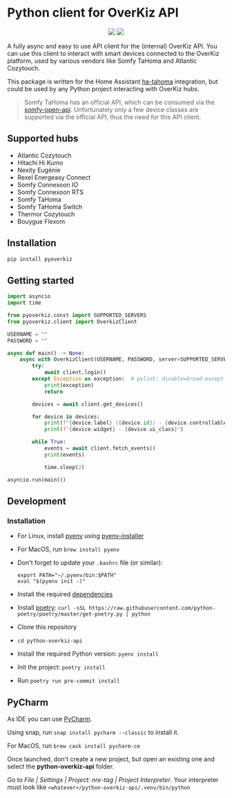 # Python client for OverKiz API

<p align=center>
    <a href="https://github.com/iMicknl/python-overkiz-api/actions"><img src="https://github.com/iMicknl/python-overkiz-api/workflows/CI/badge.svg"/></a>
    <a href="https://github.com/psf/black"><img src="https://img.shields.io/badge/code%20style-black-000000.svg" /></a>
</p>

A fully async and easy to use API client for the (internal) OverKiz API. You can use this client to interact with smart devices connected to the OverKiz platform, used by various vendors like Somfy TaHoma and Atlantic Cozytouch.

This package is written for the Home Assistant [ha-tahoma](https://github.com/iMicknl/ha-tahoma) integration, but could be used by any Python project interacting with OverKiz hubs.

> Somfy TaHoma has an official API, which can be consumed via the [somfy-open-api](https://github.com/tetienne/somfy-open-api). Unfortunately only a few device classes are supported via the official API, thus the need for this API client.

## Supported hubs

- Atlantic Cozytouch
- Hitachi Hi Kumo
- Nexity Eugénie
- Rexel Energeasy Connect
- Somfy Connexoon IO
- Somfy Connexoon RTS
- Somfy TaHoma
- Somfy TaHoma Switch
- Thermor Cozytouch
- Bouygue Flexom

## Installation

```bash
pip install pyoverkiz
```

## Getting started

```python
import asyncio
import time

from pyoverkiz.const import SUPPORTED_SERVERS
from pyoverkiz.client import OverkizClient

USERNAME = ""
PASSWORD = ""

async def main() -> None:
    async with OverkizClient(USERNAME, PASSWORD, server=SUPPORTED_SERVERS["somfy_europe"]) as client:
        try:
            await client.login()
        except Exception as exception:  # pylint: disable=broad-except
            print(exception)
            return

        devices = await client.get_devices()

        for device in devices:
            print(f"{device.label} ({device.id}) - {device.controllable_name}")
            print(f"{device.widget} - {device.ui_class}")

        while True:
            events = await client.fetch_events()
            print(events)

            time.sleep(2)

asyncio.run(main())
```

## Development

### Installation

- For Linux, install [pyenv](https://github.com/pyenv/pyenv) using [pyenv-installer](https://github.com/pyenv/pyenv-installer)
- For MacOS, run `brew install pyenv`
- Don't forget to update your `.bashrc` file (or similar):
  ```
  export PATH="~/.pyenv/bin:$PATH"
  eval "$(pyenv init -)"
  ```
- Install the required [dependencies](https://github.com/pyenv/pyenv/wiki#suggested-build-environment)
- Install [poetry](https://python-poetry.org): `curl -sSL https://raw.githubusercontent.com/python-poetry/poetry/master/get-poetry.py | python`

- Clone this repository
- `cd python-overkiz-api`
- Install the required Python version: `pyenv install`
- Init the project: `poetry install`
- Run `poetry run pre-commit install`

## PyCharm

As IDE you can use [PyCharm](https://www.jetbrains.com/pycharm/).

Using snap, run `snap install pycharm --classic` to install it.

For MacOS, run `brew cask install pycharm-ce`

Once launched, don't create a new project, but open an existing one and select the **python-overkiz-api** folder.

Go to _File | Settings | Project: nre-tag | Project Interpreter_. Your interpreter must look like `<whatever>/python-overkiz-api/.venv/bin/python`

